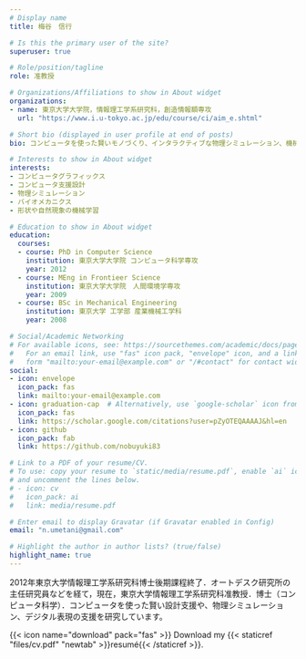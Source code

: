 ```yaml
---
# Display name
title: 梅谷　信行

# Is this the primary user of the site?
superuser: true

# Role/position/tagline
role: 准教授

# Organizations/Affiliations to show in About widget
organizations:
- name: 東京大学大学院，情報理工学系研究科，創造情報額専攻
  url: "https://www.i.u-tokyo.ac.jp/edu/course/ci/aim_e.shtml"

# Short bio (displayed in user profile at end of posts)
bio: コンピュータを使った賢いモノづくり、インタラクティブな物理シミュレーション、機械学習による形状処理などを研究しています。

# Interests to show in About widget
interests:
- コンピュータグラフィックス
- コンピュータ支援設計
- 物理シミュレーション
- バイオメカニクス
- 形状や自然現象の機械学習

# Education to show in About widget
education:
  courses:
  - course: PhD in Computer Science
    institution: 東京大学大学院 コンピュータ科学専攻
    year: 2012
  - course: MEng in Frontieer Science
    institution: 東京大学大学院　人間環境学専攻
    year: 2009
  - course: BSc in Mechanical Engineering
    institution: 東京大学 工学部 産業機械工学科
    year: 2008  

# Social/Academic Networking
# For available icons, see: https://sourcethemes.com/academic/docs/page-builder/#icons
#   For an email link, use "fas" icon pack, "envelope" icon, and a link in the
#   form "mailto:your-email@example.com" or "/#contact" for contact widget.
social:
- icon: envelope
  icon_pack: fas
  link: mailto:your-email@example.com
- icon: graduation-cap  # Alternatively, use `google-scholar` icon from `ai` icon pack
  icon_pack: fas
  link: https://scholar.google.com/citations?user=pZyOTEQAAAAJ&hl=en
- icon: github
  icon_pack: fab
  link: https://github.com/nobuyuki83

# Link to a PDF of your resume/CV.
# To use: copy your resume to `static/media/resume.pdf`, enable `ai` icons in `params.toml`, 
# and uncomment the lines below.
# - icon: cv
#   icon_pack: ai
#   link: media/resume.pdf

# Enter email to display Gravatar (if Gravatar enabled in Config)
email: "n.umetani@gmail.com"

# Highlight the author in author lists? (true/false)
highlight_name: true
---
```


2012年東京大学情報理工学系研究科博士後期課程終了．オートデスク研究所の主任研究員などを経て，現在，東京大学情報理工学系研究科准教授．博士（コンピュータ科学）．コンピュータを使った賢い設計支援や、物理シミュレーション、デジタル表現の支援を研究しています。

{{< icon name="download" pack="fas" >}} Download my {{< staticref "files/cv.pdf" "newtab" >}}resumé{{< /staticref >}}.
